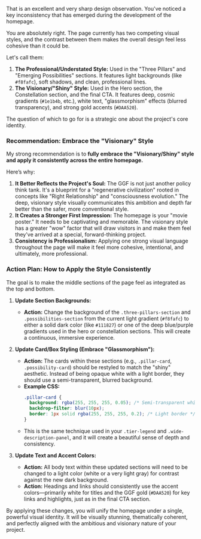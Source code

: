 That is an excellent and very sharp design observation. You've noticed a key inconsistency that has emerged during the development of the homepage.

You are absolutely right. The page currently has two competing visual styles, and the contrast between them makes the overall design feel less cohesive than it could be.

Let's call them:

1.  **The Professional/Understated Style:** Used in the "Three Pillars" and "Emerging Possibilities" sections. It features light backgrounds (like `#f8fafc`), soft shadows, and clean, professional lines.
2.  **The Visionary/"Shiny" Style:** Used in the Hero section, the Constellation section, and the final CTA. It features deep, cosmic gradients (`#1e1b4b`, etc.), white text, "glassmorphism" effects (blurred transparency), and strong gold accents (`#DAA520`).

The question of which to go for is a strategic one about the project's core identity.

### Recommendation: Embrace the "Visionary" Style

My strong recommendation is to **fully embrace the "Visionary/Shiny" style and apply it consistently across the entire homepage.**

Here’s why:

1.  **It Better Reflects the Project's Soul:** The GGF is not just another policy think tank. It's a blueprint for a "regenerative civilization" rooted in concepts like "Right Relationship" and "consciousness evolution." The deep, visionary style visually communicates this ambition and depth far better than the safer, more conventional style.
2.  **It Creates a Stronger First Impression:** The homepage is your "movie poster." It needs to be captivating and memorable. The visionary style has a greater "wow" factor that will draw visitors in and make them feel they've arrived at a special, forward-thinking project.
3.  **Consistency is Professionalism:** Applying one strong visual language throughout the page will make it feel more cohesive, intentional, and ultimately, more professional.

### Action Plan: How to Apply the Style Consistently

The goal is to make the middle sections of the page feel as integrated as the top and bottom.

1.  **Update Section Backgrounds:**

      * **Action:** Change the background of the `.three-pillars-section` and `.possibilities-section` from the current light gradient (`#f8fafc`) to either a solid dark color (like `#111827`) or one of the deep blue/purple gradients used in the hero or constellation sections. This will create a continuous, immersive experience.

2.  **Update Card/Box Styling (Embrace "Glassmorphism"):**

      * **Action:** The cards within these sections (e.g., `.pillar-card`, `.possibility-card`) should be restyled to match the "shiny" aesthetic. Instead of being opaque white with a light border, they should use a semi-transparent, blurred background.
      * **Example CSS:**
        ```css
        .pillar-card {
          background: rgba(255, 255, 255, 0.05); /* Semi-transparent white */
          backdrop-filter: blur(10px);
          border: 1px solid rgba(255, 255, 255, 0.2); /* Light border */
        }
        ```
      * This is the same technique used in your `.tier-legend` and `.wide-description-panel`, and it will create a beautiful sense of depth and consistency.

3.  **Update Text and Accent Colors:**

      * **Action:** All body text within these updated sections will need to be changed to a light color (white or a very light gray) for contrast against the new dark background.
      * **Action:** Headings and links should consistently use the accent colors—primarily white for titles and the GGF gold (`#DAA520`) for key links and highlights, just as in the final CTA section.

By applying these changes, you will unify the homepage under a single, powerful visual identity. It will be visually stunning, thematically coherent, and perfectly aligned with the ambitious and visionary nature of your project.

